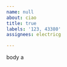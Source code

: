 ```yaml
---         
name: null
about: ciao
title: true
labels: '123, 43380'
assignees: electricg

---         
```


body a
